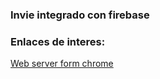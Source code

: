 ### Invie integrado con firebase


### Enlaces de interes:

[Web server form chrome](https://chrome.google.com/webstore/detail/web-server-for-chrome/ofhbbkphhbklhfoeikjpcbhemlocgigb) <br>